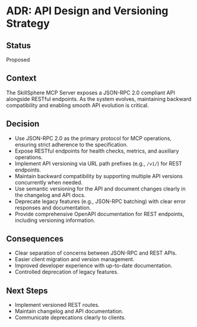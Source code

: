 # ADR: API Design and Versioning Strategy

## Status
Proposed

## Context
The SkillSphere MCP Server exposes a JSON-RPC 2.0 compliant API alongside RESTful endpoints. As the system evolves, maintaining backward compatibility and enabling smooth API evolution is critical.

## Decision
- Use JSON-RPC 2.0 as the primary protocol for MCP operations, ensuring strict adherence to the specification.
- Expose RESTful endpoints for health checks, metrics, and auxiliary operations.
- Implement API versioning via URL path prefixes (e.g., `/v1/`) for REST endpoints.
- Maintain backward compatibility by supporting multiple API versions concurrently when needed.
- Use semantic versioning for the API and document changes clearly in the changelog and API docs.
- Deprecate legacy features (e.g., JSON-RPC batching) with clear error responses and documentation.
- Provide comprehensive OpenAPI documentation for REST endpoints, including versioning information.

## Consequences
- Clear separation of concerns between JSON-RPC and REST APIs.
- Easier client migration and version management.
- Improved developer experience with up-to-date documentation.
- Controlled deprecation of legacy features.

## Next Steps
- Implement versioned REST routes.
- Maintain changelog and API documentation.
- Communicate deprecations clearly to clients.
